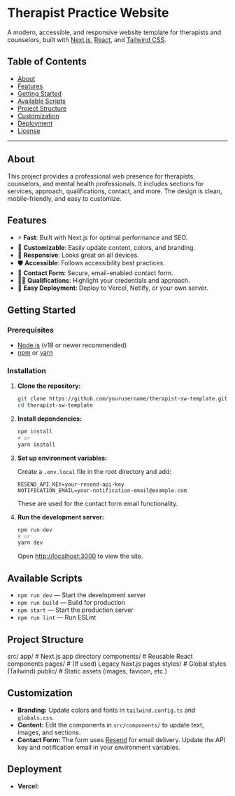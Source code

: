 # Therapist Practice Website

A modern, accessible, and responsive website template for therapists and counselors, built with [Next.js](https://nextjs.org/), [React](https://react.dev/), and [Tailwind CSS](https://tailwindcss.com/).

## Table of Contents

- [About](#about)
- [Features](#features)
- [Getting Started](#getting-started)
- [Available Scripts](#available-scripts)
- [Project Structure](#project-structure)
- [Customization](#customization)
- [Deployment](#deployment)
- [License](#license)

---

## About

This project provides a professional web presence for therapists, counselors, and mental health professionals. It includes sections for services, approach, qualifications, contact, and more. The design is clean, mobile-friendly, and easy to customize.

## Features

- ⚡️ **Fast**: Built with Next.js for optimal performance and SEO.
- 🎨 **Customizable**: Easily update content, colors, and branding.
- 📱 **Responsive**: Looks great on all devices.
- 🛡️ **Accessible**: Follows accessibility best practices.
- 📅 **Contact Form**: Secure, email-enabled contact form.
- 🧑‍🎓 **Qualifications**: Highlight your credentials and approach.
- 📝 **Easy Deployment**: Deploy to Vercel, Netlify, or your own server.

## Getting Started

### Prerequisites

- [Node.js](https://nodejs.org/) (v18 or newer recommended)
- [npm](https://www.npmjs.com/) or [yarn](https://yarnpkg.com/)

### Installation

1. **Clone the repository:**
   ```bash
   git clone https://github.com/yourusername/therapist-sw-template.git
   cd therapist-sw-template
   ```

2. **Install dependencies:**
   ```bash
   npm install
   # or
   yarn install
   ```

3. **Set up environment variables:**

   Create a `.env.local` file in the root directory and add:
   ```
   RESEND_API_KEY=your-resend-api-key
   NOTIFICATION_EMAIL=your-notification-email@example.com
   ```

   These are used for the contact form email functionality.

4. **Run the development server:**
   ```bash
   npm run dev
   # or
   yarn dev
   ```

   Open [http://localhost:3000](http://localhost:3000) to view the site.

## Available Scripts

- `npm run dev` — Start the development server
- `npm run build` — Build for production
- `npm start` — Start the production server
- `npm run lint` — Run ESLint

## Project Structure

src/
  app/           # Next.js app directory
  components/    # Reusable React components
  pages/         # (If used) Legacy Next.js pages
  styles/        # Global styles (Tailwind)
  public/        # Static assets (images, favicon, etc.)


## Customization

- **Branding:** Update colors and fonts in `tailwind.config.ts` and `globals.css`.
- **Content:** Edit the components in `src/components/` to update text, images, and sections.
- **Contact Form:** The form uses [Resend](https://resend.com/) for email delivery. Update the API key and notification email in your environment variables.

## Deployment

- **Vercel:**